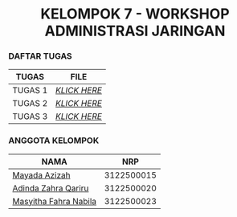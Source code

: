 <h1 align="center"> KELOMPOK 7 - WORKSHOP ADMINISTRASI JARINGAN </h1>

### DAFTAR TUGAS 
| TUGAS | FILE |
| ------| -----|
| TUGAS 1 |  _[KLICK HERE](https://github.com/mayadaazzh/administrasijaringan/tree/main/Tugas-Pertama)_ |
| TUGAS 2 |  _[KLICK HERE](https://github.com/mayadaazzh/administrasijaringan/tree/main/Tugas-Kedua)_ |
| TUGAS 3 |  _[KLICK HERE](https://github.com/mayadaazzh/administrasijaringan/tree/main/Tugas-Ketiga)_ |

### ANGGOTA KELOMPOK
| NAMA                          | NRP       |
| ----------------------------- | --------- |
| [Mayada Azizah](https://github.com/mayadaazzh)         | 3122500015 |
| [Adinda Zahra Qariru](https://github.com/adindazaahraa) | 3122500020 |
| [Masyitha Fahra Nabila](http://github.com/Punyasyitha)  | 3122500023 |
